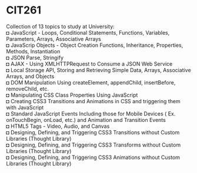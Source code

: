 # CIT261
Collection of 13 topics to study at University:<br>
◘ JavaScript - Loops, Conditional Statements, Functions, Variables, Parameters, Arrays, Associative Arrays<br>
◘ JavaScrip Objects - Object Creation Functions, Inheritance, Properties, Methods, Instantiation<br>
◘ JSON Parse, Stringify<br>
◘ AJAX - Using XMLHTTPRequest to Consume a JSON Web Service<br>
◘ Local Storage API, Storing and Retrieving Simple Data, Arrays, Associative Arrays, and Objects<br>
◘ DOM Manipulation Using createElement, appendChild, insertBefore, removeChild, etc.<br>
◘ Manipulating CSS Class Properties Using JavaScript<br>
◘ Creating CSS3 Transitions and Animations in CSS and triggering them with JavaScript<br>
◘ Standard JavaScript Events Including those for Mobile Devices ( Ex. onTouchBegin, onLoad, etc.) and Animation and Transition Events<br>
◘ HTML5 Tags - Video, Audio, and Canvas<br>
◘ Designing, Defining, and Triggering CSS3 Transitions without Custom Libraries (Thought Library)<br>
◘ Designing, Defining, and Triggering CSS3 Transforms without Custom Libraries (Thought Library)<br>
◘ Designing, Defining, and Triggering CSS3 Animations without Custom Libraries (Thought Library)<br>
